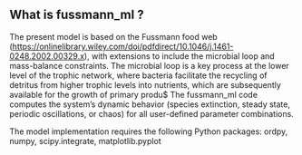 
## What is fussmann_ml ?

The present model is based on the Fussmann food web
(https://onlinelibrary.wiley.com/doi/pdfdirect/10.1046/j.1461-0248.2002.00329.x), with extensions to include the microbial
loop and mass-balance constraints.
The microbial loop is a key process at the lower level of the trophic network, where bacteria facilitate the
recycling of detritus from higher trophic levels into nutrients, which are subsequently available for the growth of primary produ$
The fussmann_ml code computes the system’s dynamic behavior (species extinction, steady state, periodic oscillations, or
chaos) for all user-defined parameter combinations.

The model implementation requires the following Python packages: ordpy, numpy, scipy.integrate, matplotlib.pyplot




